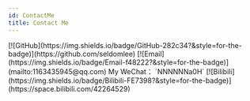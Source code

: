 ```yaml
---
id: ContactMe
title: Contact Me
---
```


<!-- [![GitHub](https://img.shields.io/badge/GitHub-282c34?&style=for-the-badge)](https://github.com/seldomlee)
[![Email](https://img.shields.io/badge/Email-f48222?&style=for-the-badge)](mailto:1163435945@qq.com)
[![微信](https://img.shields.io/badge/WeChat-07C160?&style=for-the-badge)](WeChat)
[![Bilibili](https://img.shields.io/badge/Bilibili-FE7398?&style=for-the-badge)](https://space.bilibili.com/42264529) -->

<Tabs className="unique-tabs">
  <TabItem value="GitHub">[![GitHub](https://img.shields.io/badge/GitHub-282c34?&style=for-the-badge)](https://github.com/seldomlee)</TabItem>
  <TabItem value="Email">[![Email](https://img.shields.io/badge/Email-f48222?&style=for-the-badge)](mailto:1163435945@qq.com)</TabItem>
  <TabItem value="微信">My WeChat： `NNNNNNa0H`</TabItem>
  <TabItem value="Bilibili">[![Bilibili](https://img.shields.io/badge/Bilibili-FE7398?&style=for-the-badge)](https://space.bilibili.com/42264529)</TabItem>
</Tabs>
